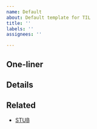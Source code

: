 ```yaml
---
name: Default
about: Default template for TIL
title: ''
labels: ''
assignees: ''

---
```


## One-liner



## Details



## Related

- [STUB]()
